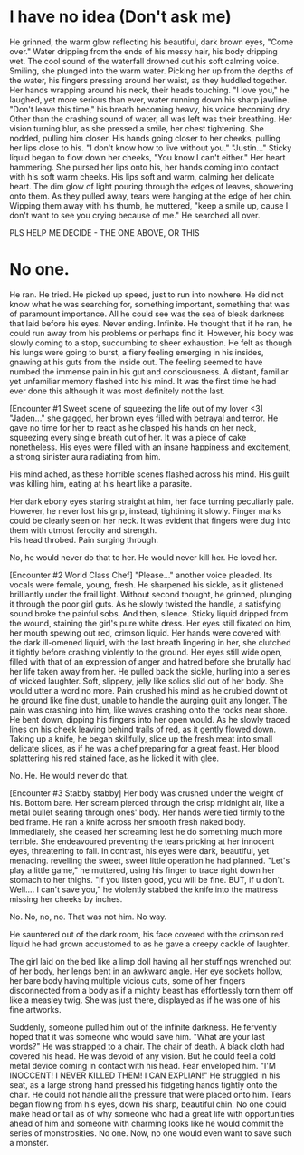 # I have no idea (Don't ask me)
He grinned, the warm glow reflecting his beautiful, dark brown eyes, "Come over." 
Water dripping from the ends of his messy hair, his body dripping wet. The cool sound of the waterfall drowned out his soft calming voice. 
Smiling, she plunged into the warm water. Picking her up from the depths of the water, his fingers pressing around her waist, as they huddled together. Her hands wrapping around his neck, their heads touching. 
"I love you," he laughed, yet more serious than ever, water running down his sharp jawline. 
"Don't leave this time," his breath becoming heavy, his voice becoming dry. Other than the crashing sound of water, all was left was their breathing. Her vision turning blur, as she pressed a smile, her chest tightening. She nodded, pulling him closer. 
His hands going closer to her cheeks, pulling her lips close to his. "I don't know how to live without you." 
"Justin..." Sticky liquid began to flow down her cheeks, "You know I can't either." Her heart hammering. She pursed her lips onto his, her hands coming into contact with his soft warm cheeks. 
His lips soft and warm, calming her delicate heart. The dim glow of light pouring through the edges of leaves, showering onto them. As they pulled away, tears were hanging at the edge of her chin. Wipping them away with his thumb, he muttered, "keep a smile up, cause I don't want to see you crying because of me."
He searched all over. 


PLS HELP ME DECIDE - THE ONE ABOVE, OR THIS

# No one. 
He ran. He tried. 
He picked up speed, just to run into nowhere. 
He did not know what he was searching for, something important, something that was of paramount importance. 
All he could see was the sea of bleak darkness that laid before his eyes. 
Never ending. Infinite. 
He thought that if he ran, he could run away from his problems or perhaps find it. However, his body was slowly coming to a stop, succumbing to sheer exhaustion. 
He felt as though his lungs were going to burst, a fiery feeling emerging in his insides, gnawing at his guts from the inside out.
The feeling seemed to have numbed the immense pain in his gut and consciousness. 
A distant, familiar yet unfamiliar memory flashed into his mind. It was the first time he had ever done this although it was most definitely not the last. 

[Encounter #1 Sweet scene of squeezing the life out of my lover <3]
"Jaden..." she gagged, her brown eyes filled with betrayal and terror. He gave no time for her to react as he clasped his hands on her neck, squeezing every single breath out of her. It was a piece of cake nonetheless. His eyes were filled with an insane happiness and excitement, a strong sinister aura radiating from him.

His mind ached, as these horrible scenes flashed across his mind. His guilt was killing him, eating at his heart like a parasite. 

Her dark ebony eyes staring straight at him, her face turning peculiarly pale. However, he never lost his grip, instead, tightining it slowly. Finger marks could be clearly seen on her neck. It was evident that fingers were dug into them with utmost ferocity and strength.  
His head throbed. Pain surging through. 

No, he would never do that to her. 
He would never kill her. 
He loved her. 

[Encounter #2 World Class Chef]
"Please..." another voice pleaded. Its vocals were female, young, fresh. He sharpened his sickle, as it glistened brilliantly under the frail light. Without second thought, he grinned, plunging it through the poor girl guts. As he slowly twisted the handle, a satisfying sound broke the painful sobs. And then, silence. Sticky liquid dripped from the wound, staining the girl's pure white dress. Her eyes still fixated on him, her mouth spewing out red, crimson liquid. Her hands were covered with the dark ill-omened liquid, with the last breath lingering in her, she clutched it tightly before crashing violently to the ground. 
Her eyes still wide open, filled with that of an expression of anger and hatred before she brutally had her life taken away from her. 
He pulled back the sickle, hurling into a series of wicked laughter. Soft, slippery, jelly like solids slid out of her body. She would utter a word no more. Pain crushed his mind as he crubled downt ot he ground like fine dust, unable to handle the aurging guilt any longer. The pain was crashing into him, like waves crashing onto the rocks near shore. He bent down, dipping his fingers into her open would. As he slowly traced lines on his cheek leaving behind trails of red, as it gently flowed down. 
Taking up a knife, he began skillfully, slice up the fresh meat into small delicate slices, as if he was a chef preparing for a great feast. Her blood splattering his red stained face, as he licked it with glee. 

No. 
He. He would never do that. 

[Encounter #3 Stabby stabby] 
Her body was crushed under the weight of his. Bottom bare. Her scream pierced through the crisp midnight air, like a metal bullet searing through ones' body. Her hands were tied firmly to the bed frame. He ran a knife across her smooth fresh naked body. Immediately, she ceased her screaming lest he do something much more terrible. She endeavoured preventing the tears pricking at her innocent eyes, threatening to fall. In contrast, his eyes were dark, beautiful, yet menacing. revelling the sweet, sweet little operation he had planned. 
"Let's play a little game," he muttered, using his finger to trace right down her stomach to her thighs. "If you listen good, you will be fine. BUT, if u don't. Well.... I can't save you," he violently stabbed the knife into the mattress missing her cheeks by inches. 

No. No, no, no. 
That was not him. 
No way. 

He sauntered out of the dark room, his face covered with the crimson red liquid he had grown accustomed to as he gave a creepy cackle of laughter. 

The girl laid on the bed like a limp doll having all her stuffings wrenched out of her body, her lengs bent in an awkward angle. Her eye sockets hollow, her bare body having multiple vicious cuts, some of her fingers disconnected from a body as if a mighty beast has effortlessly torn them off like a measley twig. She was just there, displayed as if he was one of his fine artworks.


Suddenly, someone pulled him out of the infinite darkness. He fervently hoped that it was someone who would save him. 
"What are your last words?" 
He was strapped to a chair. The chair of death. 
A black cloth had covered his head. 
He was devoid of any vision. But he could feel a cold metal device coming in contact with his head. 
Fear enveloped him. 
"I'M INOCCENT! I NEVER KILLED THEM! I CAN EXPLIAN!" He struggled in his seat, as a large strong hand pressed his fidgeting hands tightly onto the chair. He could not handle all the pressure that were placed onto him. Tears began flowing from his eyes, down his sharp, beautiful chin. No one could make head or tail as of why someone who had a great life with opportunities ahead of him and someone with charming looks like he would commit the series of monstrosities. No one. Now, no one would even want to save such a monster. 
